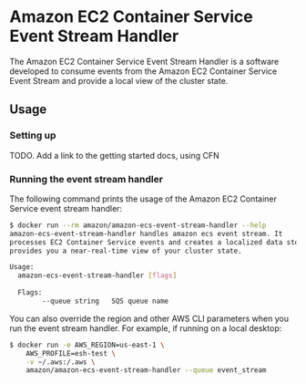 # Amazon EC2 Container Service Event Stream Handler

The Amazon EC2 Container Service Event Stream Handler is a software developed
to consume events from the Amazon EC2 Container Service Event Stream and 
provide a local view of the cluster state. 

## Usage

### Setting up
TODO. Add a link to the getting started docs, using CFN

### Running the event stream handler
The following command prints the usage of the Amazon EC2 Container Service 
event stream handler:
```bash
$ docker run --rm amazon/amazon-ecs-event-stream-handler --help
amazon-ecs-event-stream-handler handles amazon ecs event stream. It
processes EC2 Container Service events and creates a localized data store, which
provides you a near-real-time view of your cluster state.

Usage:
  amazon-ecs-event-stream-handler [flags]
  
  Flags:
        --queue string   SQS queue name
```

You can also override the region and other AWS CLI parameters when you run
the event stream handler. For example, if running on a local desktop:
```bash
$ docker run -e AWS_REGION=us-east-1 \
    AWS_PROFILE=esh-test \
    -v ~/.aws:/.aws \
    amazon/amazon-ecs-event-stream-handler --queue event_stream
```

